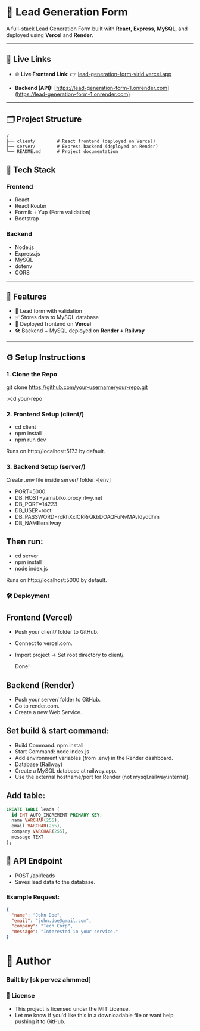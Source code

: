 ﻿
# 📩 Lead Generation Form

A full-stack Lead Generation Form built with **React**, **Express**, **MySQL**, and deployed using **Vercel** and **Render**.

---

## 🔗 Live Links

- 🌐 **Live Frontend Link**: 👉 [lead-generation-form-virid.vercel.app](https://lead-generation-form-virid.vercel.app)

- **Backend (API):** [https://lead-generation-form-1.onrender.com](https://lead-generation-form-1.onrender.com)

---

## 🗂️ Project Structure

```
/ 
├── client/        # React frontend (deployed on Vercel)
├── server/        # Express backend (deployed on Render)
└── README.md      # Project documentation
```

## 🚀 Tech Stack

### Frontend
- React
- React Router
- Formik + Yup (Form validation)
- Bootstrap

### Backend
- Node.js
- Express.js
- MySQL
- dotenv
- CORS

---

## 🧪 Features

- 📩 Lead form with validation
- ✅ Stores data to MySQL database
- 🚀 Deployed frontend on **Vercel**
- 🛠️ Backend + MySQL deployed on **Render + Railway**

---

## ⚙️ Setup Instructions

### 1. Clone the Repo

git clone https://github.com/your-username/your-repo.git

 :-cd your-repo

### 2. Frontend Setup (client/)

- cd client
- npm install
- npm run dev

Runs on http://localhost:5173 by default.

### 3. Backend Setup (server/)
   
Create .env file inside server/ folder:-[env]

- PORT=5000
- DB_HOST=yamabiko.proxy.rlwy.net
- DB_PORT=14223
- DB_USER=root
- DB_PASSWORD=rcRhXxICRRrQkbDOAQFuNvMAvldyddhm
- DB_NAME=railway

## Then run:

- cd server
- npm install
- node index.js

Runs on http://localhost:5000 by default.

### 🛠️ Deployment
## Frontend (Vercel)

- Push your client/ folder to GitHub.
- Connect to vercel.com.
- Import project → Set root directory to client/.

     Done!

## Backend (Render)
- Push your server/ folder to GitHub.
- Go to render.com.
- Create a new Web Service.
## Set build & start command:

- Build Command: npm install
- Start Command: node index.js
- Add environment variables (from .env) in the Render dashboard.
- Database (Railway)
- Create a MySQL database at railway.app.
- Use the external hostname/port for Render (not mysql.railway.internal).

## Add table:

```sql
CREATE TABLE leads (
  id INT AUTO_INCREMENT PRIMARY KEY,
  name VARCHAR(255),
  email VARCHAR(255),
  company VARCHAR(255),
  message TEXT
);
```

## 🧪 API Endpoint
- POST /api/leads
- Saves lead data to the database.

### Example Request:

```json
{
  "name": "John Doe",
  "email": "john.doe@gmail.com",
  "company": "Tech Corp",
  "message": "Interested in your service."
}
```

# 🙌 Author
### Built by [sk pervez ahmmed]

### 📌 License
- This project is licensed under the MIT License.
- Let me know if you'd like this in a downloadable file or want help pushing it to GitHub.

